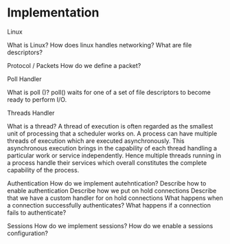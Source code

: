 # Implementation

Linux

What is Linux?
How does linux handles networking?
What are file descriptors?

Protocol / Packets
How do we define a packet?

Poll Handler

What is poll ()?
poll() waits for one of a set of file descriptors to become ready to perform I/O.

Threads Handler

What is a thread?
A thread of execution is often regarded as the smallest unit of processing that a scheduler works on.
A process can have multiple threads of execution which are executed asynchronously.
This asynchronous execution brings in the capability of each thread handling a particular work or service independently. Hence multiple threads running in a process handle their services which overall constitutes the complete capability of the process.

Authentication
How do we implement autehntication?
Describe how to enable authentication
Describe how we put on hold connections
Describe that we have a custom handler for on hold connections
What happens when a connection successfully authenticates?
What happens if a connection fails to authenticate?

Sessions
How do we implement sessions?
How do we enable a sessions configuration?